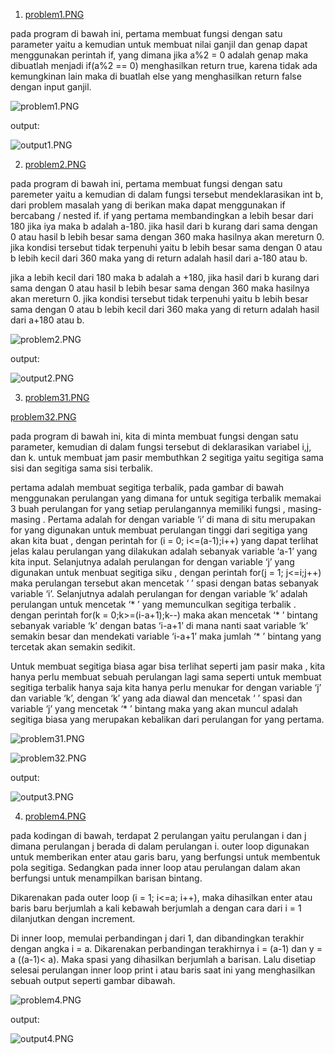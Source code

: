 1. [problem1.PNG](./Screeenshots/problem1.PNG) 

pada program di bawah ini, pertama membuat fungsi dengan satu parameter yaitu a kemudian untuk membuat nilai ganjil dan genap dapat menggunakan perintah if, yang dimana jika a%2 = 0 adalah genap maka dibuatlah menjadi if(a%2 == 0) menghasilkan return true, karena tidak ada kemungkinan lain maka di buatlah else yang menghasilkan return false dengan input ganjil. 

![problem1.PNG](./Screeenshots/problem1.PNG) 

output:

![output1.PNG](./Screeenshots/output1.PNG)

2. [problem2.PNG](./Screeenshots/problem2.PNG) 

pada program di bawah ini, pertama membuat fungsi dengan satu paremeter yaitu a kemudian di dalam fungsi tersebut mendeklarasikan int b, dari problem masalah yang di berikan maka dapat menggunakan if bercabang / nested if. if yang pertama membandingkan a lebih besar dari 180 jika iya maka b adalah a-180. 
jika hasil dari b kurang dari sama dengan 0 atau hasil b lebih besar sama dengan 360 maka hasilnya akan mereturn 0. jika kondisi tersebut tidak terpenuhi yaitu b lebih besar sama dengan 0 atau b lebih kecil dari 360 maka yang di return adalah hasil dari a-180 atau b.

jika a lebih kecil dari 180 maka b adalah a +180, jika hasil dari b kurang dari sama dengan 0 atau hasil b lebih besar sama dengan 360 maka hasilnya akan mereturn 0. jika kondisi tersebut tidak terpenuhi yaitu b lebih besar sama dengan 0 atau b lebih kecil dari 360 maka yang di return adalah hasil dari a+180 atau b.

![problem2.PNG](./Screeenshots/problem2.PNG) 

output:

![output2.PNG](./Screeenshots/output2.PNG)

3. [problem31.PNG](./Screeenshots/problem31.PNG) 

[problem32.PNG](./Screeenshots/problem32.PNG) 

pada program di bawah ini, kita di minta membuat fungsi dengan satu parameter, kemudian di dalam fungsi tersebut di deklarasikan variabel i,j, dan k. untuk membuat jam pasir membuthkan 2 segitiga yaitu segitiga sama sisi dan segitiga sama sisi terbalik. 

pertama adalah membuat segitiga terbalik, pada gambar di bawah menggunakan perulangan yang dimana for untuk segitiga terbalik memakai 3 buah perulangan for yang setiap perulangannya memiliki fungsi , masing-masing . Pertama adalah for dengan variable ‘i’ di mana di situ merupakan for yang digunakan untuk membuat perulangan tinggi dari segitiga yang akan kita buat , dengan perintah for (i = 0; i<=(a-1);i++) yang dapat terlihat jelas kalau perulangan yang dilakukan adalah sebanyak variable ‘a-1’ yang kita input.
Selanjutnya adalah perulangan for dengan variable ‘j’ yang digunakan untuk menbuat segitiga siku , dengan perintah for(j = 1; j<=i;j++) maka perulangan tersebut akan mencetak ‘ ’ spasi dengan batas sebanyak variable ‘i’.
Selanjutnya adalah perulangan for dengan variable ‘k’ adalah perulangan untuk mencetak ‘* ’ yang memunculkan segitiga terbalik . dengan perintah for(k = 0;k>=(i-a+1);k--) maka akan mencetak ‘* ’ bintang sebanyak variable ‘k’ dengan batas ‘i-a+1’ di mana nanti saat variable ‘k’ semakin besar dan mendekati variable ‘i-a+1’ maka jumlah ‘* ’ bintang yang tercetak akan semakin sedikit.

Untuk membuat segitiga biasa agar bisa terlihat seperti jam pasir maka , kita hanya perlu membuat sebuah perulangan lagi sama seperti untuk membuat segitiga terbalik hanya saja kita hanya perlu menukar for dengan variable ‘j’ dan variable ‘k’, dengan ‘k’ yang ada diawal dan mencetak ‘ ’ spasi dan variable ‘j’ yang mencetak ‘* ’ bintang maka yang akan muncul adalah segitiga biasa yang merupakan kebalikan dari perulangan for yang pertama.

![problem31.PNG](./Screeenshots/problem31.PNG) 

![problem32.PNG](./Screeenshots/problem32.PNG) 

output:

![output3.PNG](./Screeenshots/output3.PNG)

4. [problem4.PNG](./Screeenshots/problem4.PNG) 

pada kodingan di bawah, terdapat 2 perulangan yaitu perulangan i dan j dimana perulangan j berada di dalam perulangan i. outer loop digunakan untuk memberikan enter atau garis baru, yang berfungsi untuk membentuk pola segitiga. Sedangkan pada inner loop atau perulangan dalam akan berfungsi untuk menampilkan barisan bintang.

Dikarenakan pada outer loop (i = 1; i<=a; i++), maka dihasilkan enter atau baris baru berjumlah a kali kebawah berjumlah a dengan cara dari i = 1 dilanjutkan dengan increment.

Di inner loop, memulai perbandingan j dari 1, dan dibandingkan terakhir dengan angka i = a. Dikarenakan perbandingan terakhirnya i = (a-1) dan y = a ((a-1)< a). Maka  spasi yang dihasilkan berjumlah a barisan. Lalu disetiap selesai perulangan inner loop print i atau baris saat ini yang menghasilkan sebuah output seperti gambar dibawah.

![problem4.PNG](./Screeenshots/problem4.PNG) 

output:

![output4.PNG](./Screeenshots/output4.PNG)